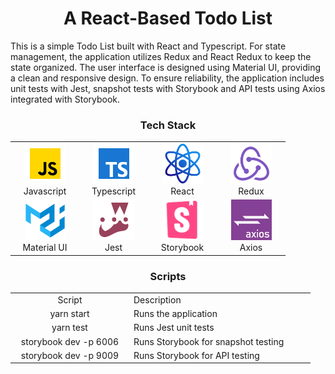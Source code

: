<h1 align="center">A React-Based Todo List</h1>

This is a simple Todo List built with React and Typescript. For state management, the application utilizes Redux and
React Redux to keep the state organized. The user interface is designed using Material UI, providing a clean and
responsive design. To ensure reliability, the application includes unit tests with Jest, snapshot tests with Storybook
and API tests using Axios integrated with Storybook.

<h3 align="center" font-size='25px'>Tech Stack</h3>

<table align="center">
  <tr>    
    <td align="center" width="96">
        <img src="./readme-images/javascript-icon.png" alt="icon" width="65" height="65" />
      <br>Javascript
    </td>
    <td align="center" width="96">
        <img src="./readme-images/typescript-icon.png" alt="icon" width="65" height="65" />
      <br>Typescript
    </td>
    <td align="center" width="96">
        <img src="./readme-images/react-icon.png" alt="icon" width="65" height="65" />
      <br>React
    </td>
    <td align="center" width="96">
        <img src="./readme-images/redux-icon.png" alt="icon" width="65" height="65" />
      <br>Redux
    </td>
  </tr>

  <tr>
    <td align="center" width="96">
        <img src="./readme-images/material-ui-icon.png" alt="icon" width="65" height="65" />
      <br>Material UI
    </td>
    <td align="center" width="96">
        <img src="./readme-images/jest-icon.png" alt="icon" width="65" height="65" />
      <br>Jest
    </td>
    <td align="center" width="96">
        <img src="./readme-images/storybook-icon.png" alt="icon" width="65" height="65" />
      <br>Storybook
    </td>
    <td align="center" width="96">
        <img src="./readme-images/axios-icon.png" alt="icon" width="65" height="65" />
      <br>Axios
    </td>
  </tr>
</table>

<h3 align="center" font-size='25px'>Scripts</h3>

<table align="center">
  <tr>    
    <td align="center" width="176">
        Script
    </td>
    <td width="276">
        Description
    </td>    
  </tr>
  
  <tr>    
    <td align="center" width="176">
        yarn start
    </td>
    <td width="276">
        Runs the application
    </td>    
  </tr>

  <tr>    
    <td align="center" width="176">
        yarn test
    </td>
    <td width="276">
        Runs Jest unit tests
    </td>    
  </tr>

  <tr>    
    <td align="center" width="176">
        storybook dev -p 6006
    </td>
    <td width="276">
        Runs Storybook for snapshot testing
    </td>    
  </tr>

  <tr>    
    <td align="center" width="176">
        storybook dev -p 9009
    </td>
    <td width="276">
        Runs Storybook for API testing
    </td>    
  </tr>
</table>